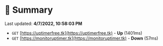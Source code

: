 # 📖 Summary
Last updated: **4/7/2022, 10:58:03 PM**

- `GET` [https://uptimerfree.tk](https://uptimerfree.tk) - **Up** (1401ms)
- `GET` [https://monitoruptimer.tk](https://monitoruptimer.tk) - **Down** (57ms)
